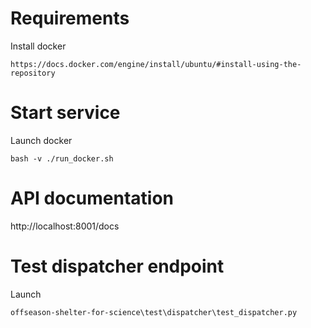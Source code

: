 # Requirements

Install docker
```
https://docs.docker.com/engine/install/ubuntu/#install-using-the-repository
```

# Start service

Launch docker
```
bash -v ./run_docker.sh
```

# API documentation
http://localhost:8001/docs


# Test dispatcher endpoint

Launch
```
offseason-shelter-for-science\test\dispatcher\test_dispatcher.py
```